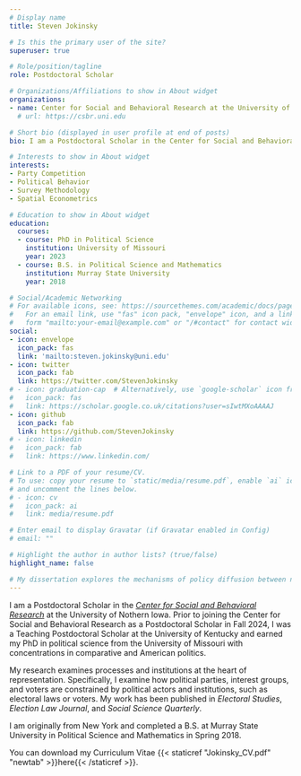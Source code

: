 ```yaml
---
# Display name
title: Steven Jokinsky

# Is this the primary user of the site?
superuser: true

# Role/position/tagline
role: Postdoctoral Scholar

# Organizations/Affiliations to show in About widget
organizations:
- name: Center for Social and Behavioral Research at the University of Northern Iowa
  # url: https://csbr.uni.edu

# Short bio (displayed in user profile at end of posts)
bio: I am a Postdoctoral Scholar in the Center for Social and Behavioral Research at the University of Northern Iowa. 

# Interests to show in About widget
interests:
- Party Competition
- Political Behavior
- Survey Methodology
- Spatial Econometrics

# Education to show in About widget
education:
  courses:
  - course: PhD in Political Science
    institution: University of Missouri
    year: 2023
  - course: B.S. in Political Science and Mathematics
    institution: Murray State University
    year: 2018

# Social/Academic Networking
# For available icons, see: https://sourcethemes.com/academic/docs/page-builder/#icons
#   For an email link, use "fas" icon pack, "envelope" icon, and a link in the
#   form "mailto:your-email@example.com" or "/#contact" for contact widget.
social:
- icon: envelope
  icon_pack: fas
  link: 'mailto:steven.jokinsky@uni.edu'
- icon: twitter
  icon_pack: fab
  link: https://twitter.com/StevenJokinsky
# - icon: graduation-cap  # Alternatively, use `google-scholar` icon from `ai` icon pack
#   icon_pack: fas
#   link: https://scholar.google.co.uk/citations?user=sIwtMXoAAAAJ
- icon: github
  icon_pack: fab
  link: https://github.com/StevenJokinsky
# - icon: linkedin
#   icon_pack: fab
#   link: https://www.linkedin.com/

# Link to a PDF of your resume/CV.
# To use: copy your resume to `static/media/resume.pdf`, enable `ai` icons in `params.toml`, 
# and uncomment the lines below.
# - icon: cv
#   icon_pack: ai
#   link: media/resume.pdf

# Enter email to display Gravatar (if Gravatar enabled in Config)
# email: ""

# Highlight the author in author lists? (true/false)
highlight_name: false

# My dissertation explores the mechanisms of policy diffusion between niche parties in Europe. Evidence suggests policymakers learn from contemporaries in other localities and adopt policies shown to be successful. In this regard, politicians and, broadly speaking, parties are no different. However, the mechanisms through which policy diffusion takes place between parties are still muddled. I examine transnational party organizations (henceforth, Europarties) as institutionalized pathways for policy diffusion between political elites to occur. I argue that Europarties create opportunities for members to exchange information through Europarty sponsored events, where party elites learn from those with successful policy strategies. This research furthers our current understanding of (1) the causal process through which policy diffusion occurs between political parties; (2) how political parties from other political systems influence the policy strategies of niche parties; and (3) whether transnational heuristics help niche parties be more electorally successful. Beyond my dissertation, I am broadly interested in political behavior, with several research projects exploring voting behavior, non-conventional political participation, and public opinion trends. 
---
```


I am a Postdoctoral Scholar in the _[Center for Social and Behavioral Research](https://csbr.uni.edu)_ at the University of Nothern Iowa. Prior to joining the Center for Social and Behavioral Research as a Postdoctoral Scholar in Fall 2024, I was a Teaching Postdoctoral Scholar at the University of Kentucky and earned my PhD in political science from the University of Missouri with concentrations in comparative and American politics.

My research examines processes and institutions at the heart of representation. Specifically, I examine how political parties, interest groups, and voters are constrained by political actors and institutions, such as electoral laws or voters. My work has been published in _Electoral Studies_, _Election Law Journal_, and _Social Science Quarterly_.

I am originally from New York and completed a B.S. at Murray State University in Political Science and Mathematics in Spring 2018. 

You can download my Curriculum Vitae {{< staticref "Jokinsky_CV.pdf" "newtab" >}}here{{< /staticref >}}.

